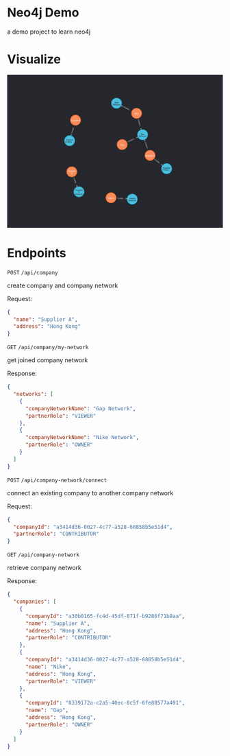 # Neo4j Demo

a demo project to learn neo4j

# Visualize

![company network graph](./images/company-network-graph.png)

# Endpoints

`POST` `/api/company`

create company and company network

Request:

```json
{
  "name": "Supplier A",
  "address": "Hong Kong"
}
```

`GET` `/api/company/my-network`

get joined company network

Response:

```json
{
  "networks": [
    {
      "companyNetworkName": "Gap Network",
      "partnerRole": "VIEWER"
    },
    {
      "companyNetworkName": "Nike Network",
      "partnerRole": "OWNER"
    }
  ]
}
```

`POST` `/api/company-network/connect`

connect an existing company to another company network

Request:

```json
{
  "companyId": "a3414d36-0027-4c77-a528-68858b5e51d4",
  "partnerRole": "CONTRIBUTOR"
}
```

`GET` `/api/company-network`

retrieve company network

Response:

```json
{
  "companies": [
    {
      "companyId": "a30b0165-fc4d-45df-871f-b9286f71b8aa",
      "name": "Supplier A",
      "address": "Hong Kong",
      "partnerRole": "CONTRIBUTOR"
    },
    {
      "companyId": "a3414d36-0027-4c77-a528-68858b5e51d4",
      "name": "Nike",
      "address": "Hong Kong",
      "partnerRole": "VIEWER"
    },
    {
      "companyId": "8339172a-c2a5-40ec-8c5f-6fe88577a491",
      "name": "Gap",
      "address": "Hong Kong",
      "partnerRole": "OWNER"
    }
  ]
}
```
